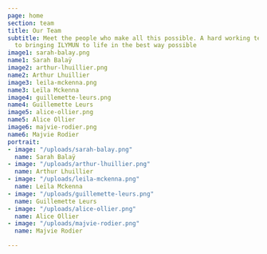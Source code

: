 ```yaml
---
page: home
section: team
title: Our Team
subtitle: Meet the people who make all this possible. A hard working team dedicated
  to bringing ILYMUN to life in the best way possible
image1: sarah-balay.png
name1: Sarah Balaÿ
image2: arthur-lhuillier.png
name2: Arthur Lhuillier 
image3: leila-mckenna.png
name3: Leïla Mckenna
image4: guillemette-leurs.png
name4: Guillemette Leurs 
image5: alice-ollier.png
name5: Alice Ollier 
image6: majvie-rodier.png
name6: Majvie Rodier
portrait:
- image: "/uploads/sarah-balay.png"
  name: Sarah Balaÿ
- image: "/uploads/arthur-lhuillier.png"
  name: Arthur Lhuillier 
- image: "/uploads/leila-mckenna.png"
  name: Leïla Mckenna
- image: "/uploads/guillemette-leurs.png"
  name: Guillemette Leurs 
- image: "/uploads/alice-ollier.png"
  name: Alice Ollier 
- image: "/uploads/majvie-rodier.png"
  name: Majvie Rodier

---
```

